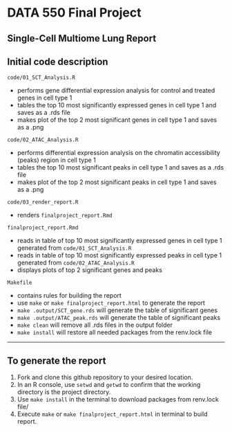 # DATA 550 Final Project
Single-Cell Multiome Lung Report
------------------------------------------------------------------------

## Initial code description

`code/01_SCT_Analysis.R`

  - performs gene differential expression analysis for control and treated genes in cell type 1
  - tables the top 10 most significantly expressed genes in cell type 1 and saves as a .rds file
  - makes plot of the top 2 most significant genes in cell type 1 and saves as a .png

`code/02_ATAC_Analysis.R`

  - performs differential expression analysis on the chromatin accessibility (peaks) region in cell type 1
  - tables the top 10 most significant peaks in cell type 1 and saves as a .rds file
  - makes plot of the top 2 most significant peaks in cell type 1 and saves as a .png

`code/03_render_report.R`

  - renders `finalproject_report.Rmd`

`finalproject_report.Rmd`

  - reads in table of top 10 most significantly expressed genes in cell type 1 generated from `code/01_SCT_Analysis.R`
  - reads in table of top 10 most significantly expressed peaks in cell type 1 generated from `code/02_ATAC_Analysis.R`
  - displays plots of top 2 significant genes and peaks

`Makefile`

  - contains rules for building the report
  - use `make` or `make finalproject_report.html` to generate the report
  - `make .output/SCT_gene.rds` will generate the table of significant genes
  - `make .output/ATAC_peak.rds` will generate the table of significant peaks
  - `make clean` will remove all .rds files in the output folder
  - `make install` will restore all needed packages from the renv.lock file

------------------------------------------------------------------------

## To generate the report
1. Fork and clone this github repository to your desired location.
2. In an R console, use `setwd` and `getwd` to confirm that the working directory is the project directory.
3. Use `make install` in the terminal to download packages from renv.lock file/ 
4. Execute `make` or `make finalproject_report.html` in terminal to build report.